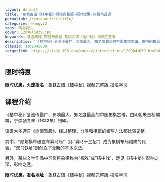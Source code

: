 ```yaml
---
layout: default
title: '象棋古谱《桔中秘》视频完整版-限时优惠-网易精品课'
permalink: /:categories/:title/
categories: wangyi2
tags: 网易提供
cover: 1209045839.jpg
keywords: 精选网课,网易云课堂,象棋古谱《桔中秘》视频完整版
description: '《桔中秘》是流传最广、影响最大、知名度最高的中国象棋古谱，由明朝朱晋桢编辑，于崇祯五年（1632年）刊印。该谱大多选自《'
classid: 1209045839
targetlink: https://study.163.com/course/introduction/1209045839.htm?share=1&shareId=1025206652&utm_campaign=share&utm_medium=iphoneShare&utm_source=&utm_u=1025206652
---
```


## 限时特惠

**限时优惠，火速报名**：[象棋古谱《桔中秘》视频完整版-报名学习](https://study.163.com/course/introduction/1209045839.htm?share=1&shareId=1025206652&utm_campaign=share&utm_medium=iphoneShare&utm_source=&utm_u=1025206652)

## 课程介绍

《桔中秘》是流传最广、影响最大、知名度最高的中国象棋古谱，由明朝朱晋桢编辑，于崇祯五年（1632年）刊印。



该谱大多选自《适情雅趣》，经过整理，分类和棋谱的编写方法都比较完整。



其中，“顺炮横车破直车弃马局”（即“弃马十三招”）成为象棋布局陷阱的代表，“双马饮泉”则创立了全新的基本杀法。



另外，某些文学作品中习惯将象棋称为“桔戏”或“桔中戏”，足见《桔中秘》影响之深，影响之远。

**限时优惠，报名地址**：[象棋古谱《桔中秘》视频完整版-报名学习](https://study.163.com/course/introduction/1209045839.htm?share=1&shareId=1025206652&utm_campaign=share&utm_medium=iphoneShare&utm_source=&utm_u=1025206652)

